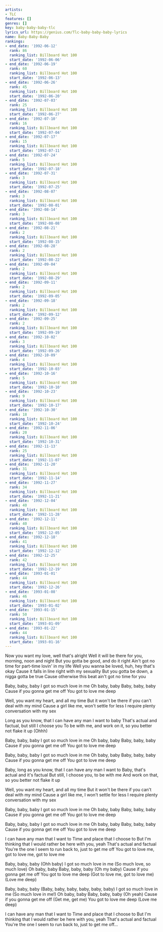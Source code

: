 ```yaml
---
artists:
- TLC
features: []
genres: []
key: baby-baby-baby-tlc
lyrics_url: https://genius.com/Tlc-baby-baby-baby-lyrics
name: Baby-Baby-Baby
rankings:
- end_date: '1992-06-12'
  rank: 86
  ranking_list: Billboard Hot 100
  start_date: '1992-06-06'
- end_date: '1992-06-19'
  rank: 60
  ranking_list: Billboard Hot 100
  start_date: '1992-06-13'
- end_date: '1992-06-26'
  rank: 45
  ranking_list: Billboard Hot 100
  start_date: '1992-06-20'
- end_date: '1992-07-03'
  rank: 25
  ranking_list: Billboard Hot 100
  start_date: '1992-06-27'
- end_date: '1992-07-10'
  rank: 16
  ranking_list: Billboard Hot 100
  start_date: '1992-07-04'
- end_date: '1992-07-17'
  rank: 15
  ranking_list: Billboard Hot 100
  start_date: '1992-07-11'
- end_date: '1992-07-24'
  rank: 5
  ranking_list: Billboard Hot 100
  start_date: '1992-07-18'
- end_date: '1992-07-31'
  rank: 3
  ranking_list: Billboard Hot 100
  start_date: '1992-07-25'
- end_date: '1992-08-07'
  rank: 3
  ranking_list: Billboard Hot 100
  start_date: '1992-08-01'
- end_date: '1992-08-14'
  rank: 3
  ranking_list: Billboard Hot 100
  start_date: '1992-08-08'
- end_date: '1992-08-21'
  rank: 2
  ranking_list: Billboard Hot 100
  start_date: '1992-08-15'
- end_date: '1992-08-28'
  rank: 2
  ranking_list: Billboard Hot 100
  start_date: '1992-08-22'
- end_date: '1992-09-04'
  rank: 2
  ranking_list: Billboard Hot 100
  start_date: '1992-08-29'
- end_date: '1992-09-11'
  rank: 2
  ranking_list: Billboard Hot 100
  start_date: '1992-09-05'
- end_date: '1992-09-18'
  rank: 2
  ranking_list: Billboard Hot 100
  start_date: '1992-09-12'
- end_date: '1992-09-25'
  rank: 2
  ranking_list: Billboard Hot 100
  start_date: '1992-09-19'
- end_date: '1992-10-02'
  rank: 3
  ranking_list: Billboard Hot 100
  start_date: '1992-09-26'
- end_date: '1992-10-09'
  rank: 4
  ranking_list: Billboard Hot 100
  start_date: '1992-10-03'
- end_date: '1992-10-16'
  rank: 5
  ranking_list: Billboard Hot 100
  start_date: '1992-10-10'
- end_date: '1992-10-23'
  rank: 9
  ranking_list: Billboard Hot 100
  start_date: '1992-10-17'
- end_date: '1992-10-30'
  rank: 18
  ranking_list: Billboard Hot 100
  start_date: '1992-10-24'
- end_date: '1992-11-06'
  rank: 20
  ranking_list: Billboard Hot 100
  start_date: '1992-10-31'
- end_date: '1992-11-13'
  rank: 25
  ranking_list: Billboard Hot 100
  start_date: '1992-11-07'
- end_date: '1992-11-20'
  rank: 31
  ranking_list: Billboard Hot 100
  start_date: '1992-11-14'
- end_date: '1992-11-27'
  rank: 34
  ranking_list: Billboard Hot 100
  start_date: '1992-11-21'
- end_date: '1992-12-04'
  rank: 40
  ranking_list: Billboard Hot 100
  start_date: '1992-11-28'
- end_date: '1992-12-11'
  rank: 40
  ranking_list: Billboard Hot 100
  start_date: '1992-12-05'
- end_date: '1992-12-18'
  rank: 41
  ranking_list: Billboard Hot 100
  start_date: '1992-12-12'
- end_date: '1992-12-25'
  rank: 42
  ranking_list: Billboard Hot 100
  start_date: '1992-12-19'
- end_date: '1993-01-01'
  rank: 44
  ranking_list: Billboard Hot 100
  start_date: '1992-12-26'
- end_date: '1993-01-08'
  rank: 46
  ranking_list: Billboard Hot 100
  start_date: '1993-01-02'
- end_date: '1993-01-15'
  rank: 50
  ranking_list: Billboard Hot 100
  start_date: '1993-01-09'
- end_date: '1993-01-22'
  rank: 44
  ranking_list: Billboard Hot 100
  start_date: '1993-01-16'
---
```

Now you want my love, well that's alright
Well it will be there for you, morning, noon and night
But you gotta be good, and do it right
Ain't got no time for part-time lovin' in my life
Well you wanna be loved, huh, hey that's okay
Cause it falls in line right with my sexuality
But you gotta be down, a nigga gotta be true
Cause otherwise this beat ain't got no time for you


Baby, baby, baby
I got so much love in me
Oh baby, baby
Baby, baby, baby
Cause if you gonna get me off
You got to love me deep


Well, you want my heart, and all my time
But it won't be there if you can't deal with my mind
Cause a girl like me, won't settle for less
I require plenty conversation with my sex


Long as you know, that I can have any man I want to baby
That's actual and factual, but still I choose you
To be with me, and work on it, so you better not flake it up (Ohhh)


Baby, baby, baby
I got so much love in me
Oh baby, baby
Baby, baby, baby
Cause if you gonna get me off
You got to love me deep

Baby, baby, baby
I got so much love in me
Oh baby, baby
Baby, baby, baby
Cause if you gonna get me off
You got to love me deep


Baby, long as you know, that I can have any man I want to
Baby, that's actual and it's factual
But still, I choose you, to be with me
And work on that, so you better not flake it up


Well, you want my heart, and all my time
But it won't be there if you can't deal with my mind
Cause a girl like me, I won't settle for less
I require plenty conversation with my sex


Baby, baby, baby
I got so much love in me
Oh baby, baby
Baby, baby, baby
Cause if you gonna get me off
You got to love me deep

Baby, baby, baby
I got so much love in me
Oh baby, baby
Baby, baby, baby
Cause if you gonna get me off
You got to love me deep


I can have any man that I want to
Time and place that I choose to
But I'm thinking that I would rather be here with you, yeah
That's actual and factual
You're the one I seem to run back to, just to get me off
You got to love me, got to love me, got to love me


Baby, baby, baby (Ohh baby)
I got so much love in me (So much love, so much love)
Oh baby, baby
Baby, baby, baby (Oh my baby)
Cause if you gonna get me off
You got to love me deep (Got to love me, got to love me)
(Love me deep)

Baby, baby, baby (Baby, baby, baby, baby, baby, baby)
I got so much love in me (So much love in me!)
Oh baby, baby
Baby, baby, baby (Oh yeah)
Cause if you gonna get me off (Get me, get me)
You got to love me deep (Love me deep)

I can have any man that I want to
Time and place that I choose to
But I'm thinking that I would rather be here with you, yeah
That's actual and factual
You're the one I seem to run back to, just to get me off...
